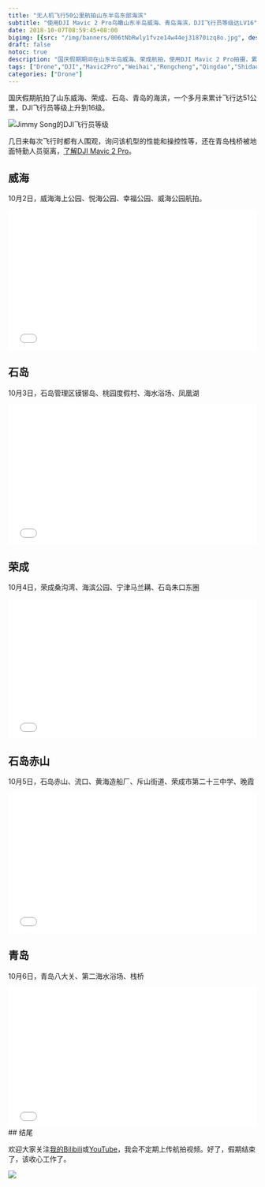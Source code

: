 ```yaml
---
title: "无人机飞行50公里航拍山东半岛东部海滨"
subtitle: "使用DJI Mavic 2 Pro鸟瞰山东半岛威海、青岛海滨，DJI飞行员等级达LV16"
date: 2018-10-07T08:59:45+08:00
bigimg: [{src: "/img/banners/006tNbRwly1fvze14w44ej31870izq8o.jpg", desc: "DJI Mavic 2 Pro,Zhukou,©Jimmy Song"}]
draft: false
notoc: true
description: "国庆假期期间在山东半岛威海、荣成航拍，使用DJI Mavic 2 Pro拍摄，累计飞行约50公里。"
tags: ["Drone","DJI","Mavic2Pro","Weihai","Rongcheng","Qingdao","Shidao"]
categories: ["Drone"]
---
```


国庆假期航拍了山东威海、荣成、石岛、青岛的海滨，一个多月来累计飞行达51公里，DJI飞行员等级上升到16级。

![Jimmy Song的DJI飞行员等级](https://ws4.sinaimg.cn/large/006tNbRwly1fvzezwo7upj308c0eu14q.jpg)

几日来每次飞行时都有人围观，询问该机型的性能和操控性等，还在青岛栈桥被地面特勤人员驱离，[了解DJI Mavic 2 Pro](https://m.dji.com/cn/product/mavic-2?clicksid=622ad993182bb23ce6722ddf76bdd145&clickpid=5742087&dji_from=dji-pilot-app&clickaid=DuTz4FGoU2Y75ZHxlQJIyLSBxmGub0FA&from=singlemessage&pm=dji-pilot-app&isappinstalled=0)。

## 威海

10月2日，威海海上公园、悦海公园、幸福公园、威海公园航拍。

<div style="position: relative; padding-bottom: 56.25%; height: 0; overflow: hidden;">
  <iframe src="//player.bilibili.com/player.html?aid=32940779&cid=57651893&page=1" style="position: absolute; top: 0; left: 0; width: 100%; height: 100%; border:0;" allowfullscreen title="Jimmy Song的航拍视频"></iframe>
</div>

## 石岛

10月3日，石岛管理区镆铘岛、桃园度假村、海水浴场、凤凰湖

<div style="position: relative; padding-bottom: 56.25%; height: 0; overflow: hidden;">
  <iframe src="//player.bilibili.com/player.html?aid=33034153&cid=57819616&page=1" style="position: absolute; top: 0; left: 0; width: 100%; height: 100%; border:0;" allowfullscreen title="Jimmy Song的航拍视频"></iframe>
</div>

## 荣成

10月4日，荣成桑沟湾、海滨公园、宁津马兰耩、石岛朱口东圈

<div style="position: relative; padding-bottom: 56.25%; height: 0; overflow: hidden;">
  <iframe src="//player.bilibili.com/player.html?aid=33111309&cid=57954501&page=1" style="position: absolute; top: 0; left: 0; width: 100%; height: 100%; border:0;" allowfullscreen title="Jimmy Song的航拍视频"></iframe>
</div>

## 石岛赤山

10月5日，石岛赤山、流口、黄海造船厂、斥山街道、荣成市第二十三中学、晚霞

<div style="position: relative; padding-bottom: 56.25%; height: 0; overflow: hidden;">
  <iframe src="//player.bilibili.com/player.html?aid=33198177&cid=58104086&page=1" style="position: absolute; top: 0; left: 0; width: 100%; height: 100%; border:0;" allowfullscreen title="Jimmy Song的航拍视频"></iframe>
</div>

## 青岛

10月6日，青岛八大关、第二海水浴场、栈桥

<div style="position: relative; padding-bottom: 56.25%; height: 0; overflow: hidden;">
  <iframe src="//player.bilibili.com/player.html?aid=33297430&cid=58280714&page=1" style="position: absolute; top: 0; left: 0; width: 100%; height: 100%; border:0;" allowfullscreen title="Jimmy Song的航拍视频"></iframe>
</div>
## 结尾

欢迎大家关注[我的Bilibili](https://space.bilibili.com/31004924/#/)或[YouTube](https://www.youtube.com/user/rootsongjc/videos)，我会不定期上传航拍视频。好了，假期结束了，该收心工作了。


![](https://ws3.sinaimg.cn/large/006tNbRwly1fvzdwhop74j30kc0lmgt0.jpg)
